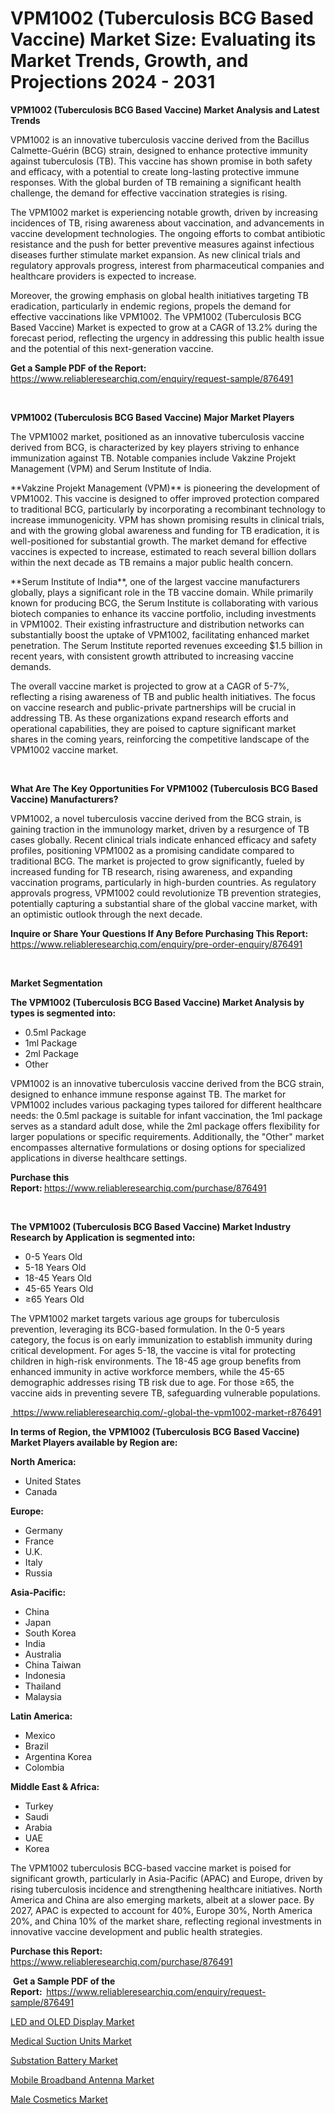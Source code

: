<p><h1>VPM1002 (Tuberculosis BCG Based Vaccine) Market Size: Evaluating its Market Trends, Growth, and Projections 2024 - 2031</h1></p><p><strong>VPM1002 (Tuberculosis BCG Based Vaccine) Market Analysis and Latest Trends</strong></p>
<p><p>VPM1002 is an innovative tuberculosis vaccine derived from the Bacillus Calmette-Guérin (BCG) strain, designed to enhance protective immunity against tuberculosis (TB). This vaccine has shown promise in both safety and efficacy, with a potential to create long-lasting protective immune responses. With the global burden of TB remaining a significant health challenge, the demand for effective vaccination strategies is rising.</p><p>The VPM1002 market is experiencing notable growth, driven by increasing incidences of TB, rising awareness about vaccination, and advancements in vaccine development technologies. The ongoing efforts to combat antibiotic resistance and the push for better preventive measures against infectious diseases further stimulate market expansion. As new clinical trials and regulatory approvals progress, interest from pharmaceutical companies and healthcare providers is expected to increase.</p><p>Moreover, the growing emphasis on global health initiatives targeting TB eradication, particularly in endemic regions, propels the demand for effective vaccinations like VPM1002. The VPM1002 (Tuberculosis BCG Based Vaccine) Market is expected to grow at a CAGR of 13.2% during the forecast period, reflecting the urgency in addressing this public health issue and the potential of this next-generation vaccine.</p></p>
<p><strong>Get a Sample PDF of the Report:&nbsp;</strong> <a href="https://www.reliableresearchiq.com/enquiry/request-sample/876491">https://www.reliableresearchiq.com/enquiry/request-sample/876491</a></p>
<p>&nbsp;</p>
<p><strong>VPM1002 (Tuberculosis BCG Based Vaccine) Major Market Players</strong></p>
<p><p>The VPM1002 market, positioned as an innovative tuberculosis vaccine derived from BCG, is characterized by key players striving to enhance immunization against TB. Notable companies include Vakzine Projekt Management (VPM) and Serum Institute of India.</p><p>**Vakzine Projekt Management (VPM)** is pioneering the development of VPM1002. This vaccine is designed to offer improved protection compared to traditional BCG, particularly by incorporating a recombinant technology to increase immunogenicity. VPM has shown promising results in clinical trials, and with the growing global awareness and funding for TB eradication, it is well-positioned for substantial growth. The market demand for effective vaccines is expected to increase, estimated to reach several billion dollars within the next decade as TB remains a major public health concern.</p><p>**Serum Institute of India**, one of the largest vaccine manufacturers globally, plays a significant role in the TB vaccine domain. While primarily known for producing BCG, the Serum Institute is collaborating with various biotech companies to enhance its vaccine portfolio, including investments in VPM1002. Their existing infrastructure and distribution networks can substantially boost the uptake of VPM1002, facilitating enhanced market penetration. The Serum Institute reported revenues exceeding $1.5 billion in recent years, with consistent growth attributed to increasing vaccine demands.</p><p>The overall vaccine market is projected to grow at a CAGR of 5-7%, reflecting a rising awareness of TB and public health initiatives. The focus on vaccine research and public-private partnerships will be crucial in addressing TB. As these organizations expand research efforts and operational capabilities, they are poised to capture significant market shares in the coming years, reinforcing the competitive landscape of the VPM1002 vaccine market.</p></p>
<p>&nbsp;</p>
<p><strong>What Are The Key Opportunities For VPM1002 (Tuberculosis BCG Based Vaccine) Manufacturers?</strong></p>
<p><p>VPM1002, a novel tuberculosis vaccine derived from the BCG strain, is gaining traction in the immunology market, driven by a resurgence of TB cases globally. Recent clinical trials indicate enhanced efficacy and safety profiles, positioning VPM1002 as a promising candidate compared to traditional BCG. The market is projected to grow significantly, fueled by increased funding for TB research, rising awareness, and expanding vaccination programs, particularly in high-burden countries. As regulatory approvals progress, VPM1002 could revolutionize TB prevention strategies, potentially capturing a substantial share of the global vaccine market, with an optimistic outlook through the next decade.</p></p>
<p><strong>Inquire or Share Your Questions If Any Before Purchasing This Report:</strong> <a href="https://www.reliableresearchiq.com/enquiry/pre-order-enquiry/876491">https://www.reliableresearchiq.com/enquiry/pre-order-enquiry/876491</a></p>
<p>&nbsp;</p>
<p><strong>Market Segmentation</strong></p>
<p><strong>The VPM1002 (Tuberculosis BCG Based Vaccine) Market Analysis by types is segmented into:</strong></p>
<p><ul><li>0.5ml Package</li><li>1ml Package</li><li>2ml Package</li><li>Other</li></ul></p>
<p><p>VPM1002 is an innovative tuberculosis vaccine derived from the BCG strain, designed to enhance immune response against TB. The market for VPM1002 includes various packaging types tailored for different healthcare needs: the 0.5ml package is suitable for infant vaccination, the 1ml package serves as a standard adult dose, while the 2ml package offers flexibility for larger populations or specific requirements. Additionally, the "Other" market encompasses alternative formulations or dosing options for specialized applications in diverse healthcare settings.</p></p>
<p><strong>Purchase this Report:&nbsp;</strong><a href="https://www.reliableresearchiq.com/purchase/876491">https://www.reliableresearchiq.com/purchase/876491</a></p>
<p>&nbsp;</p>
<p><strong>The VPM1002 (Tuberculosis BCG Based Vaccine) Market Industry Research by Application is segmented into:</strong></p>
<p><ul><li>0-5 Years Old</li><li>5-18 Years Old</li><li>18-45 Years Old</li><li>45-65 Years Old</li><li>≥65 Years Old</li></ul></p>
<p><p>The VPM1002 market targets various age groups for tuberculosis prevention, leveraging its BCG-based formulation. In the 0-5 years category, the focus is on early immunization to establish immunity during critical development. For ages 5-18, the vaccine is vital for protecting children in high-risk environments. The 18-45 age group benefits from enhanced immunity in active workforce members, while the 45-65 demographic addresses rising TB risk due to age. For those ≥65, the vaccine aids in preventing severe TB, safeguarding vulnerable populations.</p></p>
<p><a href="https://www.reliableresearchiq.com/-global-the-vpm1002-market-r876491">&nbsp;https://www.reliableresearchiq.com/-global-the-vpm1002-market-r876491</a></p>
<p><strong>In terms of Region, the VPM1002 (Tuberculosis BCG Based Vaccine) Market Players available by Region are:</strong></p>
<p>
    <p> <strong> North America: </strong>
        <ul>
            <li>United States</li>
            <li>Canada</li>
        </ul>
        </p> 
    <p> <strong> Europe: </strong>
        <ul>
            <li>Germany</li>
            <li>France</li>
            <li>U.K.</li>
            <li>Italy</li>
            <li>Russia</li>
        </ul>
        </p> 
    <p> <strong> Asia-Pacific: </strong>
        <ul>
            <li>China</li>
            <li>Japan</li>
            <li>South Korea</li>
            <li>India</li>
            <li>Australia</li>
            <li>China Taiwan</li>
            <li>Indonesia</li>
            <li>Thailand</li>
            <li>Malaysia</li>
        </ul>
        </p> 
    <p> <strong> Latin America: </strong>
        <ul>
            <li>Mexico</li>
            <li>Brazil</li>
            <li>Argentina Korea</li>
            <li>Colombia</li>
        </ul>
        </p> 
    <p> <strong> Middle East & Africa: </strong>
        <ul>
            <li>Turkey</li>
            <li>Saudi</li>
            <li>Arabia</li>
            <li>UAE</li>
            <li>Korea</li>
        </ul>
    </p>
    </p>
<p><p>The VPM1002 tuberculosis BCG-based vaccine market is poised for significant growth, particularly in Asia-Pacific (APAC) and Europe, driven by rising tuberculosis incidence and strengthening healthcare initiatives. North America and China are also emerging markets, albeit at a slower pace. By 2027, APAC is expected to account for 40%, Europe 30%, North America 20%, and China 10% of the market share, reflecting regional investments in innovative vaccine development and public health strategies.</p></p>
<p><strong>Purchase this Report: </strong><a href="https://www.reliableresearchiq.com/purchase/876491">https://www.reliableresearchiq.com/purchase/876491</a></p>
<p>&nbsp;<strong>Get a Sample PDF of the Report:&nbsp;&nbsp;</strong><a href="https://www.reliableresearchiq.com/enquiry/request-sample/876491">https://www.reliableresearchiq.com/enquiry/request-sample/876491</a></p>
<p><strong></strong></p>
<p><p><a href="https://www.linkedin.com/pulse/global-led-oled-display-market-status-2024-2031-forecast-xtqyc?trackingId=E0rdMZv7Qya6JymTQqBCww%3D%3D">LED and OLED Display Market</a></p><p><a href="https://www.linkedin.com/pulse/medical-suction-units-market-size-share-analysis-growth-trends-forecast-as5he?trackingId=1gKmsSocTc%2BxPdOoxCnrHw%3D%3D">Medical Suction Units Market</a></p><p><a href="https://www.linkedin.com/pulse/substation-battery-market-share-size-trends-industry-bpyoc?trackingId=1pp33lWMSr2Lcc%2FiSWOzWg%3D%3D">Substation Battery Market</a></p><p><a href="https://www.linkedin.com/pulse/global-mobile-broadband-antenna-market-share-growth-opportunities-7cvrc?trackingId=KUE3GD6ASzqtX2KUSiDpUw%3D%3D">Mobile Broadband Antenna Market</a></p><p><a href="https://www.linkedin.com/pulse/deep-dive-male-cosmetics-market-itstrends-segmentation-competitive-jmbwf?trackingId=Delw6qs%2BTgC7Uk6pFuQKtw%3D%3D">Male Cosmetics Market</a></p></p>